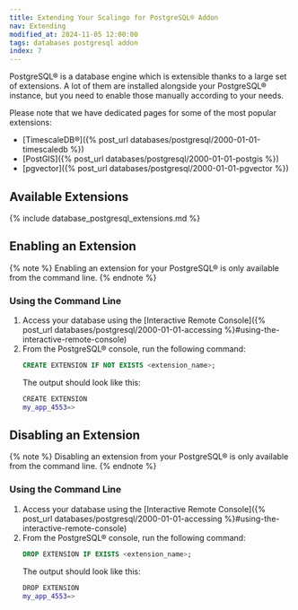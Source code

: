 ```yaml
---
title: Extending Your Scalingo for PostgreSQL® Addon
nav: Extending
modified_at: 2024-11-05 12:00:00
tags: databases postgresql addon
index: 7
---
```


PostgreSQL® is a database engine which is extensible thanks to a large set of
extensions. A lot of them are installed alongside your PostgreSQL® instance,
but you need to enable those manually according to your needs.

Please note that we have dedicated pages for some of the most popular
extensions:
- [TimescaleDB®]({% post_url databases/postgresql/2000-01-01-timescaledb %})
- [PostGIS]({% post_url databases/postgresql/2000-01-01-postgis %})
- [pgvector]({% post_url databases/postgresql/2000-01-01-pgvector %})

## Available Extensions

{% include database_postgresql_extensions.md %}


## Enabling an Extension

{% note %}
Enabling an extension for your PostgreSQL® is only available from the command
line.
{% endnote %}

### Using the Command Line

1. Access your database using the [Interactive Remote Console]({% post_url databases/postgresql/2000-01-01-accessing %}#using-the-interactive-remote-console)
2. From the PostgreSQL® console, run the following command:
   ```sql
   CREATE EXTENSION IF NOT EXISTS <extension_name>;
   ```
   The output should look like this:
   ```bash
   CREATE EXTENSION
   my_app_4553=>
   ```


## Disabling an Extension

{% note %}
Disabling an extension from your PostgreSQL® is only available from the command
line.
{% endnote %}

### Using the Command Line

1. Access your database using the [Interactive Remote Console]({% post_url databases/postgresql/2000-01-01-accessing %}#using-the-interactive-remote-console)
2. From the PostgreSQL® console, run the following command:
   ```sql
   DROP EXTENSION IF EXISTS <extension_name>;
   ```
   The output should look like this:
   ```bash
   DROP EXTENSION
   my_app_4553=>
   ```

